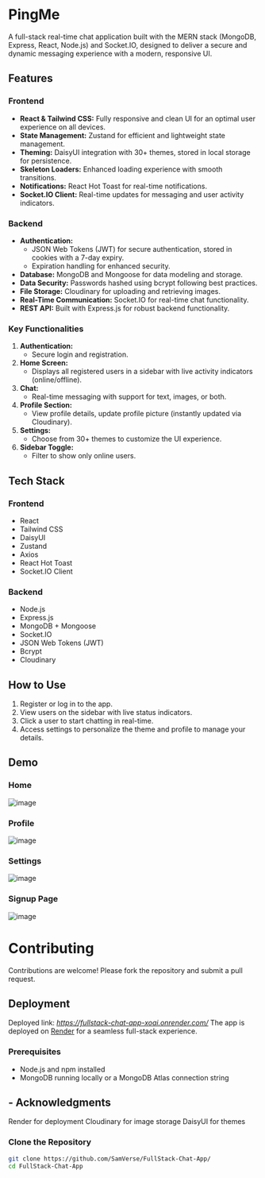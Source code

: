 # PingMe  

A full-stack real-time chat application built with the MERN stack (MongoDB, Express, React, Node.js) and Socket.IO, designed to deliver a secure and dynamic messaging experience with a modern, responsive UI.  

## **Features**  

### **Frontend**  
- **React & Tailwind CSS:** Fully responsive and clean UI for an optimal user experience on all devices.  
- **State Management:** Zustand for efficient and lightweight state management.  
- **Theming:** DaisyUI integration with 30+ themes, stored in local storage for persistence.  
- **Skeleton Loaders:** Enhanced loading experience with smooth transitions.  
- **Notifications:** React Hot Toast for real-time notifications.  
- **Socket.IO Client:** Real-time updates for messaging and user activity indicators.  

### **Backend**  
- **Authentication:**  
  - JSON Web Tokens (JWT) for secure authentication, stored in cookies with a 7-day expiry.  
  - Expiration handling for enhanced security.  
- **Database:** MongoDB and Mongoose for data modeling and storage.  
- **Data Security:** Passwords hashed using bcrypt following best practices.  
- **File Storage:** Cloudinary for uploading and retrieving images.  
- **Real-Time Communication:** Socket.IO for real-time chat functionality.  
- **REST API:** Built with Express.js for robust backend functionality.  

### **Key Functionalities**  
1. **Authentication:**  
   - Secure login and registration.  
2. **Home Screen:**  
   - Displays all registered users in a sidebar with live activity indicators (online/offline).  
3. **Chat:**  
   - Real-time messaging with support for text, images, or both.  
4. **Profile Section:**  
   - View profile details, update profile picture (instantly updated via Cloudinary).  
5. **Settings:**  
   - Choose from 30+ themes to customize the UI experience.  
6. **Sidebar Toggle:**  
   - Filter to show only online users.  

## **Tech Stack**  

### **Frontend**  
- React  
- Tailwind CSS  
- DaisyUI  
- Zustand  
- Axios  
- React Hot Toast  
- Socket.IO Client  

### **Backend**  
- Node.js  
- Express.js  
- MongoDB + Mongoose  
- Socket.IO  
- JSON Web Tokens (JWT)  
- Bcrypt  
- Cloudinary  

## How to Use
1) Register or log in to the app.
2) View users on the sidebar with live status indicators.
3) Click a user to start chatting in real-time.
4) Access settings to personalize the theme and profile to manage your details.

## Demo 

### Home
![image](https://github.com/user-attachments/assets/d029d6fd-1e0d-4e37-8870-748372dbe4df)

### Profile
![image](https://github.com/user-attachments/assets/d67a2187-a051-485e-918e-04c81f400c7d)

### Settings
![image](https://github.com/user-attachments/assets/3140652f-b957-4c3c-9a1e-e418910bf327)

### Signup Page
![image](https://github.com/user-attachments/assets/0a11deb9-c748-414d-87ea-b216ab85fa4a)



# Contributing
Contributions are welcome! Please fork the repository and submit a pull request.


## **Deployment**  
Deployed link:    *https://fullstack-chat-app-xoai.onrender.com/*
The app is deployed on [Render](https://render.com) for a seamless full-stack experience.  


### **Prerequisites**  
- Node.js and npm installed  
- MongoDB running locally or a MongoDB Atlas connection string

## - Acknowledgments
Render for deployment
Cloudinary for image storage
DaisyUI for themes

### **Clone the Repository**  
```bash
git clone https://github.com/SamVerse/FullStack-Chat-App/
cd FullStack-Chat-App


